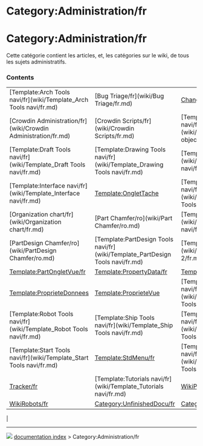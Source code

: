 # Category:Administration/fr
# Category:Administration/fr

Cette catégorie contient les articles, et, les catégories sur le wiki, de tous les sujets administratifs.

### Contents

|     |     |     |
| --- | --- | --- |
| [Template:Arch Tools navi/fr](wiki/Template_Arch Tools navi/fr.md) | [Bug Triage/fr](wiki/Bug Triage/fr.md) | [Changelog/fr](wiki/Changelog/fr.md) |
| [Crowdin Administration/fr](wiki/Crowdin Administration/fr.md) | [Crowdin Scripts/fr](wiki/Crowdin Scripts/fr.md) | [Template:Document objects navi/fr](wiki/Template_Document objects navi/fr.md) |
| [Template:Draft Tools navi/fr](wiki/Template_Draft Tools navi/fr.md) | [Template:Drawing Tools navi/fr](wiki/Template_Drawing Tools navi/fr.md) | [Template:EM Tools navi/fr](wiki/Template_EM Tools navi/fr.md) |
| [Template:Interface navi/fr](wiki/Template_Interface navi/fr.md) | [Template:OngletTache](wiki/Template_OngletTache.md) | [Template:OpenSCAD Tools navi/fr](wiki/Template_OpenSCAD Tools navi/fr.md) |
| [Organization chart/fr](wiki/Organization chart/fr.md) | [Part Chamfer/ro](wiki/Part Chamfer/ro.md) | [Template:Part Tools navi/fr](wiki/Template_Part Tools navi/fr.md) |
| [PartDesign Chamfer/ro](wiki/PartDesign Chamfer/ro.md) | [Template:PartDesign Tools navi/fr](wiki/Template_PartDesign Tools navi/fr.md) | [Template:PartOngletVue 2/fr](wiki/Template_PartOngletVue 2/fr.md) |
| [Template:PartOngletVue/fr](wiki/Template_PartOngletVue/fr.md) | [Template:PropertyData/fr](wiki/Template_PropertyData/fr.md) | [Template:PropertyView/fr](wiki/Template_PropertyView/fr.md) |
| [Template:ProprieteDonnees](wiki/Template_ProprieteDonnees.md) | [Template:ProprieteVue](wiki/Template_ProprieteVue.md) | [Template:Raytracing Tools navi/fr](wiki/Template_Raytracing Tools navi/fr.md) |
| [Template:Robot Tools navi/fr](wiki/Template_Robot Tools navi/fr.md) | [Template:Ship Tools navi/fr](wiki/Template_Ship Tools navi/fr.md) | [Template:Sketcher Tools navi/fr](wiki/Template_Sketcher Tools navi/fr.md) |
| [Template:Start Tools navi/fr](wiki/Template_Start Tools navi/fr.md) | [Template:StdMenu/fr](wiki/Template_StdMenu/fr.md) | [Template:TechDraw Tools navi/fr](wiki/Template_TechDraw Tools navi/fr.md) |
| [Tracker/fr](wiki/Tracker/fr.md) | [Template:Tutorials navi/fr](wiki/Template_Tutorials navi/fr.md) | [WikiPages/fr](wiki/WikiPages/fr.md) |
| [WikiRobots/fr](wiki/WikiRobots/fr.md) | [Category:UnfinishedDocu/fr](wiki/Category_UnfinishedDocu/fr.md) | [Category:Wiki/fr](wiki/Category_Wiki/fr.md) |
|



---
![](images/Right_arrow.png) [documentation index](../README.md) > Category:Administration/fr
